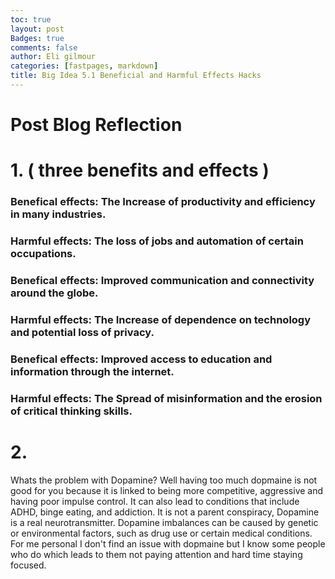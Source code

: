 ```yaml
---
toc: true
layout: post
Badges: true
comments: false
author: Eli gilmour
categories: [fastpages, markdown]
title: Big Idea 5.1 Beneficial and Harmful Effects Hacks
---
```


# Post Blog Reflection

# 1. ( three benefits and effects )


### Benefical effects: The Increase of productivity and efficiency in many industries.
### Harmful effects: The loss of jobs and automation of certain occupations.


### Benefical effects: Improved communication and connectivity around the globe.
### Harmful effects: The Increase of dependence on technology and potential loss of privacy.
 
 
 ### Benefical effects: Improved access to education and information through the internet.
 ### Harmful effects: The Spread of misinformation and the erosion of critical thinking skills.

 # 2. 

Whats the problem with Dopamine? Well having too much dopmaine is not good for you because it is linked to being more competitive, aggressive and having poor impulse control. It can also lead to conditions that include ADHD, binge eating, and addiction. It is not a parent conspiracy, Dopamine is a real neurotransmitter. Dopamine imbalances can be caused by genetic or environmental factors, such as drug use or certain medical conditions. For me personal I don't find an issue with dopmaine but I know some people who do which leads to them not paying attention and hard time staying focused.